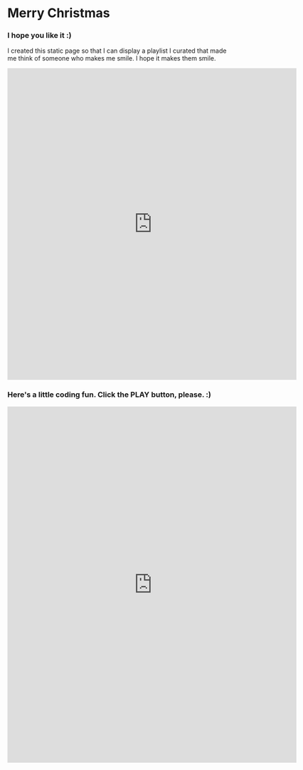 # Merry Christmas
### I hope you like it :)

I created this static page so that I can display a playlist I curated that made me think of someone who makes me smile. I hope it makes them smile. 

<iframe src="https://open.spotify.com/embed/playlist/7fjFcJ7jxsMeuKLJiDc0Yf" width="650" height="700" frameborder="0" allowtransparency="true" allow="encrypted-media"></iframe>


### Here's a little coding fun. Click the PLAY button, please. :) 

<iframe src="https://trinket.io/embed/python/7ec995118a?showInstructions=true" width="650" height="800" frameborder="0" marginwidth="0" marginheight="0" allowfullscreen></iframe>
